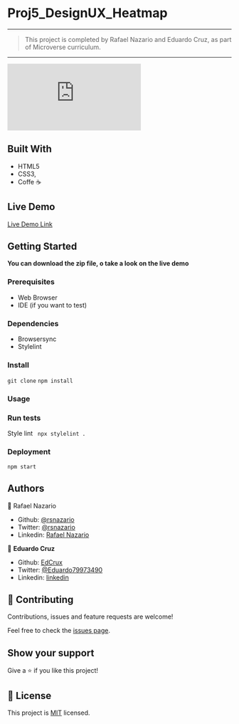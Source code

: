 # Proj5_DesignUX_Heatmap

---

> This project is completed by Rafael Nazario and Eduardo Cruz, as part of Microverse curriculum.  

---

![alt text](https://rawcdn.githack.com/rsnazario/Proj5_DesignUX_Heatmap/a56c01c740fae44b9621561b3d17519540d1cf59/index.html) 


## Built With

- HTML5
- CSS3,
- Coffe ☕

## Live Demo

[Live Demo Link]()

## Getting Started

**You can download the zip file, o take a look on the live demo**

### Prerequisites
- Web Browser
- IDE (if you want to test)

### Dependencies

- Browsersync
- Stylelint

### Install

`git clone` `npm install`

### Usage

### Run tests
Style lint
` npx stylelint .`
### Deployment

`npm start`

## Authors

:bust_in_silhouette: Rafael Nazario
  - Github: [@rsnazario](https://github.com/rsnazario)
  - Twitter: [@rsnazario](https://twitter.com/rsnazario)
  - Linkedin: [Rafael Nazario](https://www.linkedin.com/in/rafael-nazario-692b8293/)


👤 **Eduardo Cruz**

- Github: [EdCrux](https://github.com/EdCrux)
- Twitter: [@Eduardo79973490](https://twitter.com/twitterhandle)
- Linkedin: [linkedin](www.linkedin.com/in/edcrux)

## 🤝 Contributing

Contributions, issues and feature requests are welcome!

Feel free to check the [issues page](issues/).

## Show your support

Give a ⭐️ if you like this project!

## 📝 License

This project is [MIT](lic.url) licensed.

